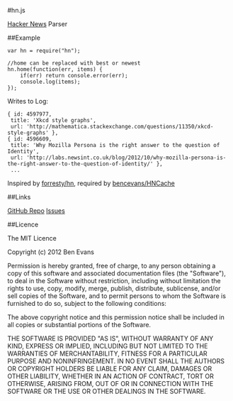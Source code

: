 #hn.js



[Hacker News](http://news.ycombinator.com) Parser

##Example

	var hn = require("hn");
	
	//home can be replaced with best or newest
	hn.home(function(err, items) {
		if(err) return console.error(err);
		console.log(items);
	});

Writes to Log:

	{ id: 4597977,
	 title: 'Xkcd style graphs',
	 url: 'http://mathematica.stackexchange.com/questions/11350/xkcd-style-graphs' },
	{ id: 4596609,
	 title: 'Why Mozilla Persona is the right answer to the question of Identity',
	 url: 'http://labs.newsint.co.uk/blog/2012/10/why-mozilla-persona-is-the-right-answer-to-the-question-of-identity/' },
	 ...


Inspired by [forresty/hn](https://github.com/forresty/hn), required by [bencevans/HNCache](https://github.com/bencevans/HNCache)

##Links

[GitHub Repo](https://github.com/bencevans/hn.js)
[Issues](https://github.com/bencevans/hn.js/issues)

##Licence

The MIT Licence

Copyright (c) 2012 Ben Evans

Permission is hereby granted, free of charge, to any person obtaining
a copy of this software and associated documentation files (the
"Software"), to deal in the Software without restriction, including
without limitation the rights to use, copy, modify, merge, publish,
distribute, sublicense, and/or sell copies of the Software, and to
permit persons to whom the Software is furnished to do so, subject to
the following conditions:

The above copyright notice and this permission notice shall be
included in all copies or substantial portions of the Software.

THE SOFTWARE IS PROVIDED "AS IS", WITHOUT WARRANTY OF ANY KIND,
EXPRESS OR IMPLIED, INCLUDING BUT NOT LIMITED TO THE WARRANTIES OF
MERCHANTABILITY, FITNESS FOR A PARTICULAR PURPOSE AND
NONINFRINGEMENT. IN NO EVENT SHALL THE AUTHORS OR COPYRIGHT HOLDERS BE
LIABLE FOR ANY CLAIM, DAMAGES OR OTHER LIABILITY, WHETHER IN AN ACTION
OF CONTRACT, TORT OR OTHERWISE, ARISING FROM, OUT OF OR IN CONNECTION
WITH THE SOFTWARE OR THE USE OR OTHER DEALINGS IN THE SOFTWARE.